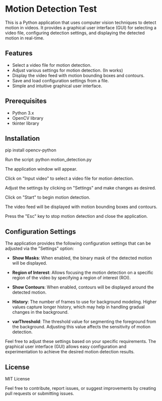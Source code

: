 
# Motion Detection Test

This is a Python application that uses computer vision techniques to detect motion in videos. It provides a graphical user interface (GUI) for selecting a video file, configuring detection settings, and displaying the detected motion in real-time.

## Features

- Select a video file for motion detection.
- Adjust various settings for motion detection. (In works)
- Display the video feed with motion bounding boxes and contours.
- Save and load configuration settings from a file.
- Simple and intuitive graphical user interface. 

## Prerequisites

- Python 3.x
- OpenCV library
- tkinter library

## Installation

pip install opencv-python

Run the script:
python motion_detection.py

  The application window will appear.

  Click on "Input video" to select a video file for motion detection.

  Adjust the settings by clicking on "Settings" and make changes as desired.

  Click on "Start" to begin motion detection.

  The video feed will be displayed with motion bounding boxes and contours.

  Press the "Esc" key to stop motion detection and close the application.

## Configuration Settings

The application provides the following configuration settings that can be adjusted via the "Settings" option:

- **Show Masks**: When enabled, the binary mask of the detected motion will be displayed.

- **Region of Interest**: Allows focusing the motion detection on a specific region of the video by specifying a region of interest (ROI).

- **Show Contours**: When enabled, contours will be displayed around the detected motion.

- **History**: The number of frames to use for background modeling. Higher values capture longer history, which may help in handling gradual changes in the background.

- **varThreshold**: The threshold value for segmenting the foreground from the background. Adjusting this value affects the sensitivity of motion detection.

Feel free to adjust these settings based on your specific requirements. The graphical user interface (GUI) allows easy configuration and experimentation to achieve the desired motion detection results.




## License
MIT License

Feel free to contribute, report issues, or suggest improvements by creating pull requests or submitting issues.
